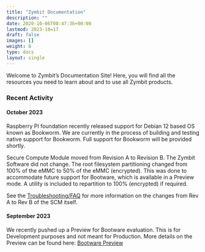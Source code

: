```yaml
---
title: "Zymbit Documentation"
description: ""
date: 2020-10-06T08:47:36+00:00
lastmod: 2023-10=17
draft: false
images: []
weight: 8
type: docs
layout: single
---
```


Welcome to Zymbit’s Documentation Site! Here, you will find all the resources you need to learn about and to use all Zymbit products.

### Recent Activity

#### October 2023

Raspberry PI foundation recently released support for Debian 12 based OS known as Bookworm. We are currently in the process of building and testing native support for Bookworm. Full support for Bookworm will be provided shortly. 

Secure Compute Module moved from Revision A to Revision B. The Zymbit Software did not change. The root filesystem partitioning changed from 100% of the eMMC to 50% of the eMMC (encrypted). This was done to accommodate future support for Bootware, which is available in a Preview mode. A utility is included to repartition to 100% (encrypted) if required. 

See the [Troubleshooting/FAQ](troubleshooting/scm) for more information on the changes from Rev A to Rev B of the SCM itself.

#### September 2023
We recently pushed up a Preview for Bootware evaluation. This is for Development purposes and not meant for Production. More details on the Preview can be found here:  [Bootware Preview](bootware-preview)

